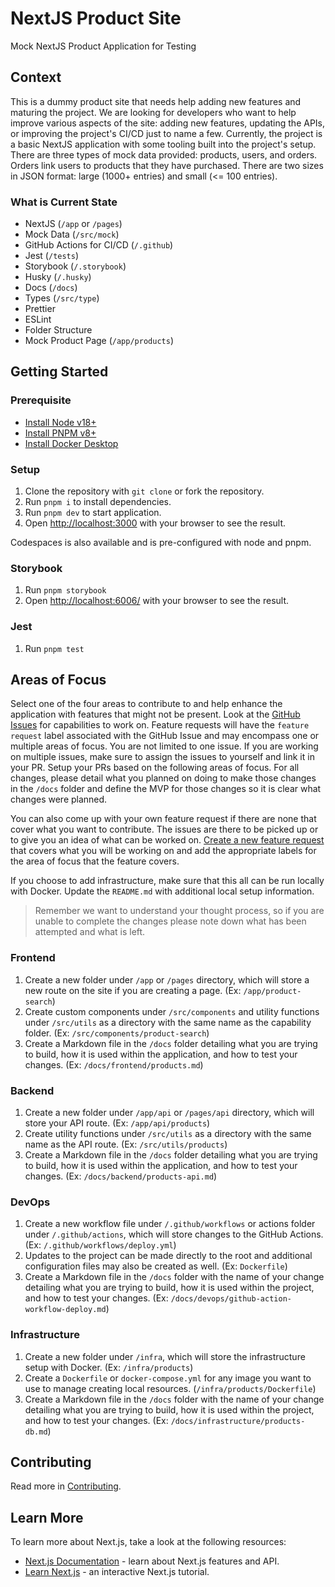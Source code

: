 # NextJS Product Site

Mock NextJS Product Application for Testing

## Context

This is a dummy product site that needs help adding new features and maturing the project. We are looking for developers who want to help improve various aspects of the site: adding new features, updating the APIs, or improving the project's CI/CD just to name a few. Currently, the project is a basic NextJS application with some tooling built into the project's setup. There are three types of mock data provided: products, users, and orders. Orders link users to products that they have purchased. There are two sizes in JSON format: large (1000+ entries) and small (<= 100 entries).

### What is Current State

- NextJS (`/app` or `/pages`)
- Mock Data (`/src/mock`)
- GitHub Actions for CI/CD (`/.github`)
- Jest (`/tests`)
- Storybook (`/.storybook`)
- Husky (`/.husky`)
- Docs (`/docs`)
- Types (`/src/type`)
- Prettier
- ESLint
- Folder Structure
- Mock Product Page (`/app/products`)

## Getting Started

### Prerequisite

- [Install Node v18+](https://nodejs.org/en/learn/getting-started/how-to-install-nodejs)
- [Install PNPM v8+](https://pnpm.io/installation)
- [Install Docker Desktop](https://www.docker.com/products/docker-desktop)

### Setup

1. Clone the repository with `git clone` or fork the repository.
2. Run `pnpm i` to install dependencies.
3. Run `pnpm dev` to start application.
4. Open [http://localhost:3000](http://localhost:3000) with your browser to see the result.

Codespaces is also available and is pre-configured with node and pnpm.

### Storybook

1. Run `pnpm storybook`
2. Open [http://localhost:6006/](http://localhost:6006/) with your browser to see the result.

### Jest

1. Run `pnpm test`

## Areas of Focus

Select one of the four areas to contribute to and help enhance the application with features that might not be present. Look at the [GitHub Issues](https://github.com/jhanke00/next-product-site/issues) for capabilities to work on. Feature requests will have the `feature request` label associated with the GitHub Issue and may encompass one or multiple areas of focus. You are not limited to one issue. If you are working on multiple issues, make sure to assign the issues to yourself and link it in your PR. Setup your PRs based on the following areas of focus. For all changes, please detail what you planned on doing to make those changes in the `/docs` folder and define the MVP for those changes so it is clear what changes were planned.

You can also come up with your own feature request if there are none that cover what you want to contribute. The issues are there to be picked up or to give you an idea of what can be worked on. [Create a new feature request](https://github.com/jhanke00/next-product-site/issues/new?assignees=&labels=feature+request&projects=&template=FEATURE_REQUEST.yml&title=%5BNew+Feature%5D%3A+) that covers what you will be working on and add the appropriate labels for the area of focus that the feature covers.

If you choose to add infrastructure, make sure that this all can be run locally with Docker. Update the `README.md` with additional local setup information.

> Remember we want to understand your thought process, so if you are unable to complete the changes please note down what has been attempted and what is left.

### Frontend

1. Create a new folder under `/app` or `/pages` directory, which will store a new route on the site if you are creating a page. (Ex: `/app/product-search`)
2. Create custom components under `/src/components` and utility functions under `/src/utils` as a directory with the same name as the capability folder. (Ex: `/src/components/product-search`)
3. Create a Markdown file in the `/docs` folder detailing what you are trying to build, how it is used within the application, and how to test your changes. (Ex: `/docs/frontend/products.md`)

### Backend

1. Create a new folder under `/app/api` or `/pages/api` directory, which will store your API route. (Ex: `/app/api/products`)
2. Create utility functions under `/src/utils` as a directory with the same name as the API route. (Ex: `/src/utils/products`)
3. Create a Markdown file in the `/docs` folder detailing what you are trying to build, how it is used within the application, and how to test your changes. (Ex: `/docs/backend/products-api.md`)

### DevOps

1. Create a new workflow file under `/.github/workflows` or actions folder under `/.github/actions`, which will store changes to the GitHub Actions. (Ex: `/.github/workflows/deploy.yml`)
2. Updates to the project can be made directly to the root and additional configuration files may also be created as well. (Ex: `Dockerfile`)
3. Create a Markdown file in the `/docs` folder with the name of your change detailing what you are trying to build, how it is used within the project, and how to test your changes. (Ex: `/docs/devops/github-action-workflow-deploy.md`)

### Infrastructure

1. Create a new folder under `/infra`, which will store the infrastructure setup with Docker. (Ex: `/infra/products`)
2. Create a `Dockerfile` or `docker-compose.yml` for any image you want to use to manage creating local resources. (`/infra/products/Dockerfile`)
3. Create a Markdown file in the `/docs` folder with the name of your change detailing what you are trying to build, how it is used within the project, and how to test your changes. (Ex: `/docs/infrastructure/products-db.md`)

## Contributing

Read more in [Contributing](./CONTRIBUTING.md).

## Learn More

To learn more about Next.js, take a look at the following resources:

- [Next.js Documentation](https://nextjs.org/docs) - learn about Next.js features and API.
- [Learn Next.js](https://nextjs.org/learn) - an interactive Next.js tutorial.
